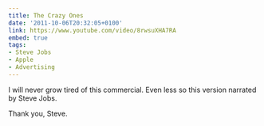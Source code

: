 ```yaml
---
title: The Crazy Ones
date: '2011-10-06T20:32:05+0100'
link: https://www.youtube.com/video/8rwsuXHA7RA
embed: true
tags:
- Steve Jobs
- Apple
- Advertising
---
```

I will never grow tired of this commercial. Even less so this version narrated by Steve Jobs.

Thank you, Steve.
